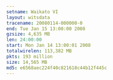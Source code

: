 ```yaml
---
setname: Waikato VI
layout: witsdata
tracename: 20080114-000000-0
end: Tue Jan 15 13:00:00 2008
gzsize: 4,635 MB
len: 24:00:00
start: Mon Jan 14 13:00:01 2008
totalwirelen: 113,382 MB
pkts: 193 million
size: 14,565 MB
md5: e6568aec224f40c821618c44b12f445c
---
```

